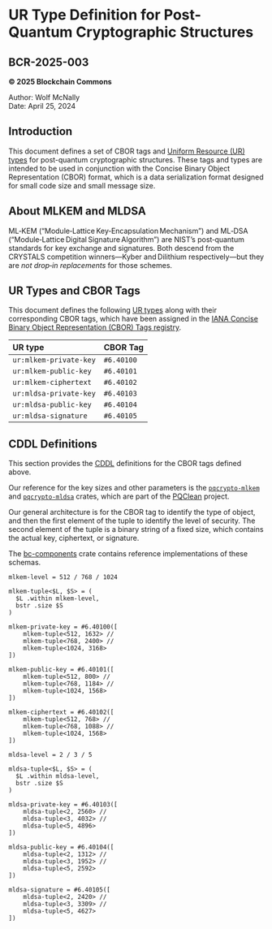 # UR Type Definition for Post-Quantum Cryptographic Structures

## BCR-2025-003

**© 2025 Blockchain Commons**

Author: Wolf McNally\
Date: April 25, 2024

## Introduction

This document defines a set of CBOR tags and [Uniform Resource (UR) types](./bcr-2020-005-ur.md) for post-quantum cryptographic structures. These tags and types are intended to be used in conjunction with the Concise Binary Object Representation (CBOR) format, which is a data serialization format designed for small code size and small message size.

## About MLKEM and MLDSA

ML‑KEM (“Module‑Lattice Key‑Encapsulation Mechanism”) and ML‑DSA (“Module‑Lattice Digital Signature Algorithm”) are NIST’s post‑quantum standards for key exchange and signatures. Both descend from the CRYSTALS competition winners—Kyber and Dilithium respectively—but they are *not drop‑in replacements* for those schemes.

## UR Types and CBOR Tags

This document defines the following [UR types](./bcr-2020-006-urtypes.md) along with their corresponding CBOR tags, which have been assigned in the [IANA Concise Binary Object Representation (CBOR) Tags registry](https://www.iana.org/assignments/cbor-tags/cbor-tags.xhtml).

| UR type                | CBOR Tag   |
| :--------------------- | :--------- |
| `ur:mlkem-private-key` | `#6.40100` |
| `ur:mlkem-public-key`  | `#6.40101` |
| `ur:mlkem-ciphertext`  | `#6.40102` |
| `ur:mldsa-private-key` | `#6.40103` |
| `ur:mldsa-public-key`  | `#6.40104` |
| `ur:mldsa-signature`   | `#6.40105` |

## CDDL Definitions

This section provides the [CDDL](https://datatracker.ietf.org/doc/html/rfc8610) definitions for the CBOR tags defined above.

Our reference for the key sizes and other parameters is the [`pqcrypto-mlkem`](https://crates.io/crates/pqcrypto-mlkem) and [`pqcrypto-mldsa`](https://crates.io/crates/pqcrypto-mldsa) crates, which are part of the [PQClean](https://github.com/pqclean/pqclean/) project.

Our general architecture is for the CBOR tag to identify the type of object, and then the first element of the tuple to identify the level of security. The second element of the tuple is a binary string of a fixed size, which contains the actual key, ciphertext, or signature.

The [bc-components](https://crates.io/crates/bc-components) crate contains reference implementations of these schemas.

```cddl
mlkem-level = 512 / 768 / 1024

mlkem-tuple<$L, $S> = (
  $L .within mlkem-level,
  bstr .size $S
)

mlkem-private-key = #6.40100([
    mlkem-tuple<512, 1632> //
    mlkem-tuple<768, 2400> //
    mlkem-tuple<1024, 3168>
])

mlkem-public-key = #6.40101([
    mlkem-tuple<512, 800> //
    mlkem-tuple<768, 1184> //
    mlkem-tuple<1024, 1568>
])

mlkem-ciphertext = #6.40102([
    mlkem-tuple<512, 768> //
    mlkem-tuple<768, 1088> //
    mlkem-tuple<1024, 1568>
])

mldsa-level = 2 / 3 / 5

mldsa-tuple<$L, $S> = (
  $L .within mldsa-level,
  bstr .size $S
)

mldsa-private-key = #6.40103([
    mldsa-tuple<2, 2560> //
    mldsa-tuple<3, 4032> //
    mldsa-tuple<5, 4896>
])

mldsa-public-key = #6.40104([
    mldsa-tuple<2, 1312> //
    mldsa-tuple<3, 1952> //
    mldsa-tuple<5, 2592>
])

mldsa-signature = #6.40105([
    mldsa-tuple<2, 2420> //
    mldsa-tuple<3, 3309> //
    mldsa-tuple<5, 4627>
])
```
